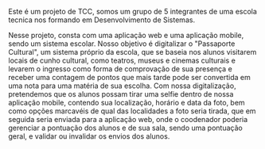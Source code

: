 Este é um projeto de TCC, somos um grupo de 5 integrantes de uma escola tecnica nos formando em
Desenvolvimento de Sistemas.

Nesse projeto, consta com uma aplicação web e uma aplicação mobile, sendo um sistema escolar.
Nosso objetivo é digitalizar o "Passaporte Cultural", um sistema próprio da escola, que se baseia
nos alunos visitarem locais de cunho cultural, como teatros, museus e cinemas culturais e levarem
o ingresso como forma de comprovação de sua presença e receber uma contagem de pontos que mais tarde
pode ser convertida em uma nota para uma matéria de sua escolha.
Com nossa digitalização, pretendemos que os alunos possam tirar uma selfie dentro de nossa aplicação
mobile, contendo sua localização, horário e data da foto, bem como opções marcavéis de qual das localidades
a foto seria tirada, que em seguida seria enviada para a aplicação web, onde o coodenador poderia gerenciar a
pontuação dos alunos e de sua sala, sendo uma pontuação geral, e validar ou invalidar os envios dos alunos.
